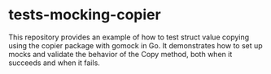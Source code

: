 # tests-mocking-copier
This repository provides an example of how to test struct value copying using the copier package with gomock in Go. It demonstrates how to set up mocks and validate the behavior of the Copy method, both when it succeeds and when it fails.
